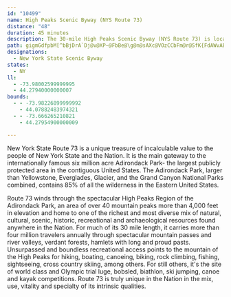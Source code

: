 ```yaml
---
id: "10499"
name: High Peaks Scenic Byway (NYS Route 73)
distance: "48"
duration: 45 minutes
description: The 30-mile High Peaks Scenic Byway (NYS Route 73) is located in the Adirondack Mountains area near Lake Placid, in New York.
path: gigmGdfpbM[^bBjDrA`Dj@v@XP~@FbBe@\g@n@sAXc@VOzCCbFm@r@SfK{FdAWvAEXEh@[x@eAhByCjA{BfGaPfByDhEsIvBaDdCgCbBqAfBaAxDsA~M}DxBuAx@s@bBcC~@gBlGwPrAsBnCyBdEeBxBk@zAB|@Lr@XnAx@dKrJxCtFr@v@pA~@fBf@hCDhAMlBi@hAs@tAmA`ByBp@qAjGwMrAkDhAiDlUu_AZyCJ}DqAkk@DiEHyAh@}DxFeT^mBX_CByA?uBSeCyDiUg@sDKmBKmDNaGZcDt@qEhM}e@rE}Rn@eBfA{Ax@w@xA{@rBY|GEbCK|De@rEkAxCiAr@e@lUeLnByA|BoC~A{Cx@eCvFwUrAwDbAuBdBsCvCeD|KaIxAgBlA_Cx@{B^qB^kDH}CYoY[kCsCwMsAgCmD_DoA_BgFyJ{EqJ_EmJaEyKmGuNmAyBy@aAiCyBuCuC}FwHcAaA_KiI{@kAqEaIeByBkH_HcGcHa@e@oAmCcEoM{@{DwA{MoC{PyAeHq@yBaJeVk@qAiCoDo@yAc@kBi@_GgB}Fo@_DaAsIsBwL_@sA{A_E{D{IqG{JaBeBuBwAyE{AqBkAyQqP_BeBwJcMcCwDo@uAcCsHmAmCy@mAcGaHoAgCcAeDmBgJiAgE_BaDcDmEyAkCs@kBy@uDYkDC{BFsBTmCxAgKRsCIyAg@yBw@sA}@w@u@YgH{@mAk@YS_AqAs@mBYmBAsAJkBxAsGx@oB|@mAdAm@l@QlEItAOrAy@xByBb@Wn@U~Dw@bBg@jHqCrB{ApIsIdAwA|BmEr@}DTq@`EgEnEyFlAgB|Tsf@tBgEvAsB~AyAn@_@|CqAtOaEbEq@fBGrC?~D^vAVbErAxBhA`GbExBbA|ChArEz@bd@dG~Dz@r_@zL~D|@`ELxFK|CFlDd@|E|AlCh@hEZ|u@tC~D`@tHnAx@@xCKxBa@dN_FtLyFtBa@jB?dAFhAVrDlArC\~R?fTe@tBFfG`@zBIjAWhCaAnIyEzBy@lCe@tG?bBQtAYhUoHbDs@rAKp^S`CWdB{@|@_AxDsFrAgAnBeAvIaBpBy@rAcAdM}MbCgB`N_IvDaDjB_CbEkH|C}Ev@eAdAaAlBeAdAYrAKpEEzBWl@SlBgAhByBj@eAb@gAh@yBNgA~@aM\gCh@_C`A_DdFiLZcAfBiIZy@pDgHn@kBxA}Fn@kBrBkEbBsCdAuAfEqEnAwBl@qAnCgJl@aBdBsDtA}BzEcFhRaQrByBt@kArA{Cr@sCTkBlA}Mh@mEdAyE~BgGbMiTlN}Y|AiCvCkC`HeEhB}A|Xc]p^mf@bA_AvFeDhBgB|AyBnAmCbCoHp@eBb@eBh@uCh@}GX{Aj@eBtJ}S`HwL|I{PjGeMvEcK~@mAlAeAfAwBd@_Ar@yA`@{@d@cAj@uABA~FkLHQtGgLfAmAx@y@p@i@|MqKtHgENIBAnI}BfEe@|BSvCUvCu@z@SbAUhC_Cj@s@bAqAlGiLNSbB{B`LeJlCwBd@i@`F}FlHmKBG
designations:
  - New York State Scenic Byway
states:
  - NY
ll:
  - -73.98002599999995
  - 44.27940000000007
bounds:
  - - -73.98226899999992
    - 44.07882483974321
  - - -73.666265210821
    - 44.27954900000009

---
```


New York State Route 73 is a unique treasure of incalculable value to the people of New York State and the Nation. It is the main gateway to the internationally famous six million acre Adirondack Park- the largest publicly protected area in the contiguous United States. The Adirondack Park, larger than Yellowstone, Everglades, Glacier, and the Grand Canyon National Parks combined, contains 85% of all the wilderness in the Eastern United States.

Route 73 winds through the spectacular High Peaks Region of the Adirondack Park, an area of over 40 mountain peaks more than 4,000 feet in elevation and home to one of the richest and most diverse mix of natural, cultural, scenic, historic, recreational and archaeological resources found anywhere in the Nation. For much of its 30 mile length, it carries more than four million travelers annually through spectacular mountain passes and river valleys, verdant forests, hamlets with long and proud pasts. Unsurpassed and boundless recreational access points to the mountain of the High Peaks for hiking, boating, canoeing, biking, rock climbing, fishing, sightseeing, cross country skiing, among others. For still others, it's the site of world class and Olympic trial luge, bobsled, biathlon, ski jumping, canoe and kayak competitions. Route 73 is truly unique in the Nation in the mix, use, vitality and specialty of its intrinsic qualities.
